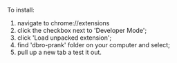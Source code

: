 To install:

1. navigate to chrome://extensions
2. click the checkbox next to 'Developer Mode';
3. click 'Load unpacked extension';
4. find 'dbro-prank' folder on your computer and select;
5. pull up a new tab a test it out.
